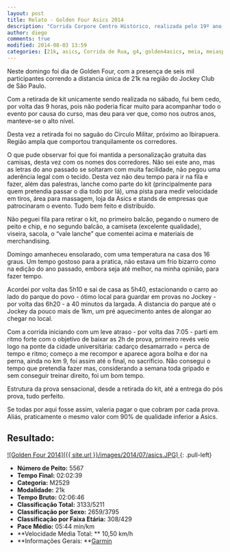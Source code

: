 ```yaml
---
layout: post
title: Relato - Golden Four Asics 2014
description: "Corrida Corpore Centro Histórico, realizada pelo 19º ano, nas ruas do centro velho de São Paulo "
author: diego
comments: true
modified: 2014-08-03 13:59
categories: [21k, asics, Corrida de Rua, g4, golden4asics, meia, meiasp]
---
```


Neste domingo foi dia de Golden Four, com a presença de seis mil participantes correndo a distancia única de 21k na região do Jockey Club de São Paulo.

Com a retirada de kit unicamente sendo realizada no sábado, fui bem cedo, por volta das 9 horas, pois não poderia ficar muito para acompanhar todo o evento por causa do curso, mas deu para ver que, como nos outros anos, manteve-se o alto nível. 

Desta vez a retirada foi no saguão do Circulo Militar, próximo ao Ibirapuera. Região ampla que comportou tranquilamente os corredores.

O que pude observar foi que foi mantida a personalização gratuita das camisas, desta vez com os nomes dos corredores. Não sei este ano, mas as letras do ano passado se soltaram com muita facilidade, não pegou uma aderência legal com o tecido. Desta vez não deu tempo para ir na fila e fazer, além das palestras, lanche como parte do kit (principalmente para quem pretendia passar o dia todo por lá), uma pista para medir velocidade em tiros, área para massagem, loja da Asics e stands de empresas que patrocinaram o evento. Tudo bem feito e distribuído.

Não peguei fila para retirar o kit, no primeiro balcão, pegando o numero de peito e chip, e no segundo balcão, a camiseta (excelente qualidade), viseira, sacola, o “vale lanche” que comentei acima e materiais de merchandising.

Domingo amanheceu ensolarado, com uma temperatura na casa dos 16 graus. Um tempo gostoso para a pratica, não estava um frio bizarro como na edição do ano passado, embora seja até melhor, na minha opinião, para fazer tempo.

Acordei por volta das 5h10 e sai de casa as 5h40, estacionando o carro ao lado do parque do povo - ótimo local para guardar em provas no Jockey - por volta das 6h20 - a 40 minutos da largada. A distancia do parque até o Jockey da pouco mais de 1km, um pré aquecimento antes de alongar ao chegar no local.

Com a corrida iniciando com um leve atraso - por volta das 7:05 - parti em ritmo forte com o objetivo de baixar as 2h de prova, primeiro revés veio logo na ponte da cidade universitária: cadarço desamarrado = perca de tempo e ritmo; começo a me recompor e aparece agora bolha e dor na perna, ainda no km 9, foi assim até o final, no sacrifício. Não consegui o tempo que pretendia fazer mas, considerando a semana toda gripado e sem conseguir treinar direito, foi um bom tempo.

Estrutura da prova sensacional, desde a retirada do kit, até a entrega do pós prova, tudo perfeito.

Se todas por aqui fosse assim, valeria pagar o que cobram por cada prova. Aliás, praticamente o mesmo valor com 90% de qualidade inferior a Asics.



## Resultado:

<a href="/images/2014/07/asics_big.JPG">
![Golden Four 2014]({{ site.url }}/images/2014/07/asics.JPG)
</a>
{: .pull-left}


* **Número de Peito:** 5567
* **Tempo Final:** 02:02:39
* **Categoria:** M2529
* **Modalidade:** 21k
* **Tempo Bruto:** 02:06:46
* **Classificação Total:** 3133/5211
* **Classificação por Sexo:** 2659/3795
* **Classificação por Faixa Etária:** 308/429
* **Pace Médio:** 05:44 min/km
* **Velocidade Média Total: ** 10,50 km/h
* **Informações Gerais: **<a href="http://connect.garmin.com/activity/556257612" target="_blank">Garmin</a>
